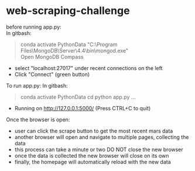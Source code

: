 # web-scraping-challenge

before running app.py:<br>
In gitbash:
> conda activate PythonData
> "C:\Program Files\MongoDB\Server\4.4\bin\mongod.exe"<br>
Open MongoDB Compass
- select "localhost:27017" under recent connections on the left
- Click "Connect" (green button)

To run app.py:
In gitbash:
> conda activate PythonData         <!-- if you haven't already -->
> cd <path to where app.py lives>
> python app.py
...
* Running on http://127.0.0.1:5000/ (Press CTRL+C to quit) <!-- user can click on http link to open a new browser -->

Once the browser is open:
* user can click the scrape button to get the most recent mars data
* another browser will open and navigate to multiple pages, collecting the data
* this process can take a minute or two DO NOT close the new browser
* once the data is collected the new browser will close on its own
* finally, the homepage will automatically reload with the new data
